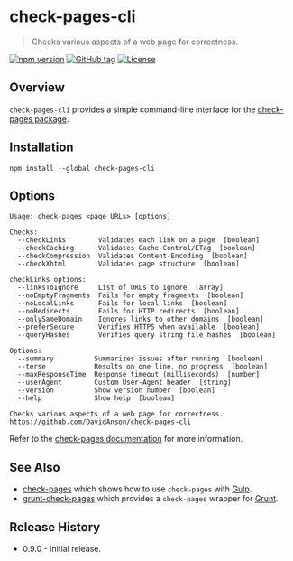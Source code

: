 # check-pages-cli

> Checks various aspects of a web page for correctness.

[![npm version][npm-image]][npm-url]
[![GitHub tag][github-tag-image]][github-tag-url]
[![License][license-image]][license-url]

## Overview

`check-pages-cli` provides a simple command-line interface for the [check-pages package](https://github.com/DavidAnson/check-pages).

## Installation

```shell
npm install --global check-pages-cli
```

## Options

```text
Usage: check-pages <page URLs> [options]

Checks:
  --checkLinks        Validates each link on a page  [boolean]
  --checkCaching      Validates Cache-Control/ETag  [boolean]
  --checkCompression  Validates Content-Encoding  [boolean]
  --checkXhtml        Validates page structure  [boolean]

checkLinks options:
  --linksToIgnore     List of URLs to ignore  [array]
  --noEmptyFragments  Fails for empty fragments  [boolean]
  --noLocalLinks      Fails for local links  [boolean]
  --noRedirects       Fails for HTTP redirects  [boolean]
  --onlySameDomain    Ignores links to other domains  [boolean]
  --preferSecure      Verifies HTTPS when available  [boolean]
  --queryHashes       Verifies query string file hashes  [boolean]

Options:
  --summary          Summarizes issues after running  [boolean]
  --terse            Results on one line, no progress  [boolean]
  --maxResponseTime  Response timeout (milliseconds)  [number]
  --userAgent        Custom User-Agent header  [string]
  --version          Show version number  [boolean]
  --help             Show help  [boolean]

Checks various aspects of a web page for correctness.
https://github.com/DavidAnson/check-pages-cli
```

Refer to the [check-pages documentation](https://github.com/DavidAnson/check-pages#readme) for more information.

## See Also

- [check-pages](https://github.com/DavidAnson/check-pages) which shows how to use `check-pages` with [Gulp](http://gulpjs.com/).
- [grunt-check-pages](https://github.com/DavidAnson/grunt-check-pages) which provides a `check-pages` wrapper for [Grunt](http://gruntjs.com/).

## Release History

- 0.9.0 - Initial release.

[npm-image]: https://img.shields.io/npm/v/check-pages-cli.svg
[npm-url]: https://www.npmjs.com/package/check-pages-cli
[github-tag-image]: https://img.shields.io/github/tag/DavidAnson/check-pages-cli.svg
[github-tag-url]: https://github.com/DavidAnson/check-pages-cli
[license-image]: https://img.shields.io/npm/l/check-pages-cli.svg
[license-url]: http://opensource.org/licenses/MIT

